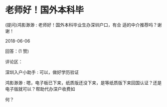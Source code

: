 # 老师好！国外本科毕

(提问)鸿影渺渺 : 老师好！国外本科毕业生办深圳户口，有合 适的中介推荐吗？谢谢！

2018-06-06

回答：(1 赞)

评论区：

深圳入户小助手 : 可以，做好学历验证

鸿影渺渺 : 嗯，电子板已下来，纸质版还没下来，是等纸质版下来回国认证？还是电子版就可以？帮助代办深户收费如

何？
